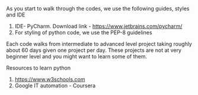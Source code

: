 As you start to walk through the codes, we use the following guides, styles and IDE
1. IDE- PyCharm. Download link - https://www.jetbrains.com/pycharm/
2. For styling of python code, we use the PEP-8 guidelines

Each code walks from intermediate to advanced level project taking roughly about 60 days given one project per day.
These projects are not at very beginner level and you might want to learn some of them.

Resources to learn python
1. https://www.w3schools.com
2. Google IT automation - Coursera
